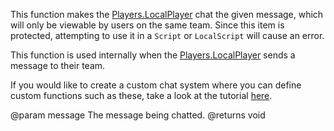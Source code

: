 This function makes the [Players.LocalPlayer](https://developer.roblox.com/api-reference/property/Players/LocalPlayer) chat the given message, which will only be viewable by users on the same team. Since this item is protected, attempting to use it in a `Script` or `LocalScript` will cause an error.

This function is used internally when the [Players.LocalPlayer](https://developer.roblox.com/api-reference/property/Players/LocalPlayer) sends a message to their team.

If you would like to create a custom chat system where you can define custom functions such as these, take a look at the tutorial [here][1].

[1]: https://developer.roblox.com/articles/Lua-Chat-System
@param message The message being chatted.
@returns void